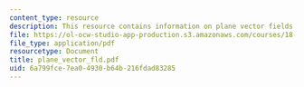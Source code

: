 ```yaml
---
content_type: resource
description: This resource contains information on plane vector fields.
file: https://ol-ocw-studio-app-production.s3.amazonaws.com/courses/18-02-multivariable-calculus-spring-2006/6a799fce7ea04930b64b216fdad83285_plane_vector_fld.pdf
file_type: application/pdf
resourcetype: Document
title: plane_vector_fld.pdf
uid: 6a799fce-7ea0-4930-b64b-216fdad83285
---
```

